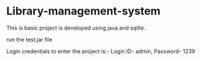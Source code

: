 # Library-management-system
This is basic project is developed using java and sqlite.

run the test.jar file

Login credentials to enter the project is:- Login ID- admin, Password- 1239
